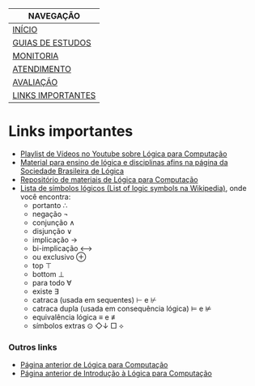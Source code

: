 |  NAVEGAÇÃO 	|
|---	        |
|  [INÍCIO](../) 	        |
|  [GUIAS DE ESTUDOS](../guia-de-estudos/) 	        |
|  [MONITORIA](../monitoria/)	        |
|  [ATENDIMENTO](../atendimento/)	        |
|  [AVALIAÇÃO](../avaliacao/)	        |
|  [LINKS IMPORTANTES]()	        |

# Links importantes
  * [Playlist de Vídeos no Youtube sobre Lógica para Computação](https://www.youtube.com/playlist?list=PLF5ttO8F-IsRGv0ad2ckPPpJALPG5N7jp)
  * [Material para ensino de lógica e disciplinas afins na página da Sociedade Brasileira de Lógica](http://sbl.org.br/pmwiki.php/Main/Ensino)
  * [Repositório de materiais de Lógica para Computação](https://drive.google.com/drive/folders/1UccpILTFLBZjeGzatpW41q2C0rbYQjiZ?usp=sharing)
  * [Lista de símbolos lógicos (List of logic symbols na Wikipedia)](https://en.wikipedia.org/wiki/List_of_logic_symbols), onde você encontra:
    * portanto ∴
    * negação ¬
    * conjunção ∧
    * disjunção ∨
    * implicação → 
    * bi-implicação ⟷
    * ou exclusivo ⊕
    * top ⊤
    * bottom ⊥
    * para todo ∀
    * existe ∃
    * catraca (usada em sequentes) ⊢ e ⊬
    * catraca dupla (usada em consequência lógica) ⊨ e ⊭
    * equivalência lógica ≡ e ≢
    * símbolos extras ⊙ ◇↓ □ ⟡


### Outros links 
  * [Página anterior de Lógica para Computação](http://www2.dainf.ct.utfpr.edu.br/Members/adolfo/ensino/disciplinas/logica-para-computacao-if61b)
  * [Página anterior de Introdução à Lógica para Computação](http://www2.dainf.ct.utfpr.edu.br/Members/adolfo/ensino/disciplinas/introducao-a-logica-para-computacao-csd20)
